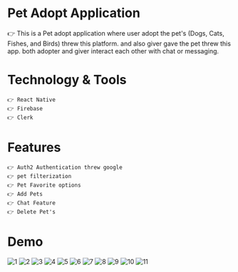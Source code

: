 # Pet Adopt Application #
👉 This is a Pet adopt application where user adopt the pet's (Dogs, Cats, Fishes, and Birds) threw this platform. and also giver gave the pet threw this app. both adopter and giver interact each other with chat or messaging. 

# Technology & Tools #
```
👉 React Native
👉 Firebase
👉 Clerk
```

# Features #
```
👉 Auth2 Authentication threw google
👉 pet filterization
👉 Pet Favorite options
👉 Add Pets
👉 Chat Feature
👉 Delete Pet's
```

# Demo #
![1](https://github.com/user-attachments/assets/57055df5-f6bf-442d-a74f-baf4cf09e513)
![2](https://github.com/user-attachments/assets/577c39f9-4e1c-4a90-bb56-8857bdf70d4d)
![3](https://github.com/user-attachments/assets/df446fe1-d941-4232-9759-64342ad91280)
![4](https://github.com/user-attachments/assets/437c9e56-af7f-4664-9d61-9aeed704042d)
![5](https://github.com/user-attachments/assets/08feaa63-b1f6-4440-b123-32cab02a947c)
![6](https://github.com/user-attachments/assets/ed29f759-5077-4916-b951-4fb7cb2d7201)
![7](https://github.com/user-attachments/assets/ef45116e-6b06-4247-96ea-0cbd9d9f1e23)
![8](https://github.com/user-attachments/assets/14784823-1850-4e41-82d1-7b30c0edd2f8)
![9](https://github.com/user-attachments/assets/4cd40781-2171-465a-848a-fce4893bb6ed)
![10](https://github.com/user-attachments/assets/25337a37-bf19-4920-9414-b34a48169653)
![11](https://github.com/user-attachments/assets/b871f30c-4b8c-4fc7-b5f0-48ec5d14d755)
